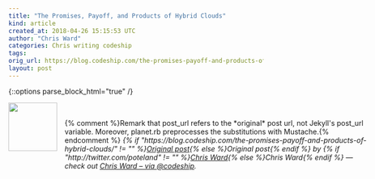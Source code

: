 ```yaml
---
title: "The Promises, Payoff, and Products of Hybrid Clouds"
kind: article
created_at: 2018-04-26 15:15:53 UTC
author: "Chris Ward"
categories: Chris writing codeship
tags: 
orig_url: https://blog.codeship.com/the-promises-payoff-and-products-of-hybrid-clouds/
layout: post
---
```


{::options parse_block_html="true" /}
<div class="author">
   <img src="https://www.rss-specifications.com/rss-spec-rss.gif" style="width: 96px; height: 96;">
   <span style="position: absolute; padding: 32px 15px;">{% comment %}Remark that post_url refers to the *original* post url, not Jekyll's post_url variable. Moreover, planet.rb preprocesses the substitutions with Mustache.{% endcomment %}
      <i>{% if "https://blog.codeship.com/the-promises-payoff-and-products-of-hybrid-clouds/" != "" %}<a href="https://blog.codeship.com/the-promises-payoff-and-products-of-hybrid-clouds/">Original post</a>{% else %}Original post{% endif %} by {% if "http://twitter.com/poteland" != "" %}<a href="http://twitter.com/poteland">Chris Ward</a>{% else %}Chris Ward{% endif %} &mdash; check out <a href="https://blog.codeship.com">Chris Ward – via @codeship</a>.</i>
  </span>
</div>
